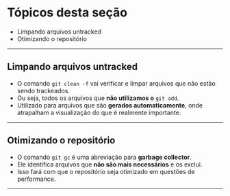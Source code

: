 # Tópicos desta seção

- Limpando arquivos untracked
- Otimizando o repositório

---

## Limpando arquivos untracked

- O comando `git clean -f` vai verificar e limpar arquivos que não estão sendo trackeados.
- Ou seja, todos os arquivos que **não utilizamos o** `git add`.
- Utilizado para arquivos que são **gerados automaticamente**, onde atrapalham a visualização do que é realmente importante.

---

## Otimizando o repositório

- O comando `git gc` é uma abreviação para **garbage collector**.
- Ele identifica arquivos que **não são mais necessários** e os exclui.
- Isso fará com que o repositório seja otimizado em questões de performance.

---
